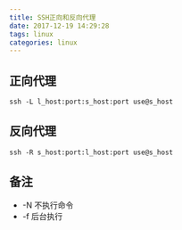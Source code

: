 ```yaml
---
title: SSH正向和反向代理
date: 2017-12-19 14:29:28
tags: linux
categories: linux
---
```


## 正向代理
```
ssh -L l_host:port:s_host:port use@s_host
```

## 反向代理
```
ssh -R s_host:port:l_host:port use@s_host
```

## 备注
 * -N 不执行命令
 * -f 后台执行